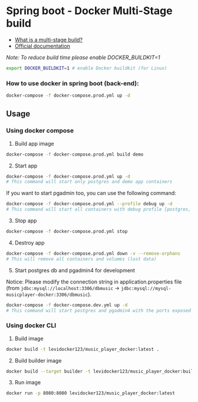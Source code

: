 # Spring boot - Docker Multi-Stage build

- [What is a multi-stage build?](https://vsupalov.com/docker-multi-stage-advantages/)
- [Official documentation](https://spring.io/guides/topicals/spring-boot-docker/)

_Note: To reduce build time please enable DOCKER_BUILDKIT=1_

```bash
export DOCKER_BUILDKIT=1 # enable Docker buildkit (for Linux)
```
### How to use docker in spring boot (back-end):
```bash
docker-compose -f docker-compose.prod.yml up -d
```
## Usage

### Using docker compose

1. Build app image

```bash
docker-compose -f docker-compose.prod.yml build demo
```

2. Start app

```bash
docker-compose -f docker-compose.prod.yml up -d
# This command will start only postgres and demo app containers
```

If you want to start pgadmin too, you can use the following command:

```bash
docker-compose -f docker-compose.prod.yml --profile debug up -d
# This command will start all containers with debug profile [postgres, demo] + pgadmin4
```

3. Stop app

```bash
docker-compose -f docker-compose.prod.yml stop
```

4. Destroy app

```bash
docker-compose -f docker-compose.prod.yml down -v --remove-orphans
# This will remove all containers and volumes (lost data)
```

5. Start postgres db and pgadmin4 for development

Notice: Please modify the connection string in application.properties file (from `jdbc:mysql://localhost:3306/dbmusic` -> `jdbc:mysql://mysql-musicplayer-docker:3306/dbmusic`).

```bash
docker-compose -f docker-compose.dev.yml up -d
# This command will start postgres and pgadmin4 with the ports exposed on host machine
```

### Using docker CLI

1. Build image

```bash
docker build -t levidocker123/music_player_docker:latest .
```

2. Build builder image

```bash
docker build --target builder -t levidocker123/music_player_docker:builder .
```

3. Run image

```bash
docker run -p 8080:8080 levidocker123/music_player_docker:latest
```